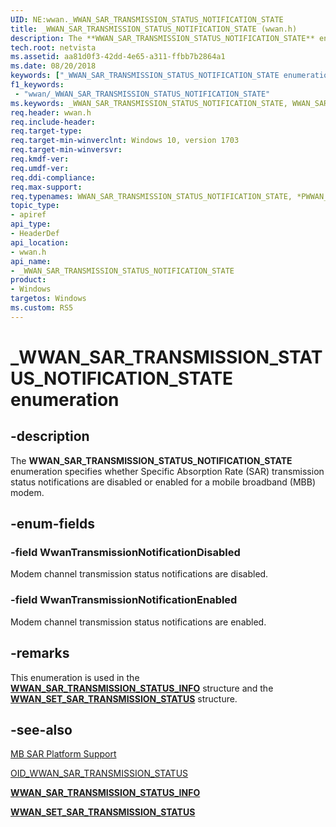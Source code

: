 ```yaml
---
UID: NE:wwan._WWAN_SAR_TRANSMISSION_STATUS_NOTIFICATION_STATE
title: _WWAN_SAR_TRANSMISSION_STATUS_NOTIFICATION_STATE (wwan.h)
description: The **WWAN_SAR_TRANSMISSION_STATUS_NOTIFICATION_STATE** enumeration specifies whether Specific Absorption Rate (SAR) transmission status notifications are disabled or enabled for a mobile broadband (MBB) modem.
tech.root: netvista
ms.assetid: aa81d0f3-42dd-4e65-a311-ffbb7b2864a1
ms.date: 08/20/2018
keywords: ["_WWAN_SAR_TRANSMISSION_STATUS_NOTIFICATION_STATE enumeration"]
f1_keywords:
 - "wwan/_WWAN_SAR_TRANSMISSION_STATUS_NOTIFICATION_STATE"
ms.keywords: _WWAN_SAR_TRANSMISSION_STATUS_NOTIFICATION_STATE, WWAN_SAR_TRANSMISSION_STATUS_NOTIFICATION_STATE, *PWWAN_SAR_TRANSMISSION_STATUS_NOTIFICATION_STATE, 
req.header: wwan.h
req.include-header:
req.target-type:
req.target-min-winverclnt: Windows 10, version 1703
req.target-min-winversvr:
req.kmdf-ver:
req.umdf-ver:
req.ddi-compliance:
req.max-support:
req.typenames: WWAN_SAR_TRANSMISSION_STATUS_NOTIFICATION_STATE, *PWWAN_SAR_TRANSMISSION_STATUS_NOTIFICATION_STATE
topic_type: 
- apiref
api_type: 
- HeaderDef
api_location: 
- wwan.h
api_name: 
- _WWAN_SAR_TRANSMISSION_STATUS_NOTIFICATION_STATE
product:
- Windows
targetos: Windows
ms.custom: RS5
---
```


# _WWAN_SAR_TRANSMISSION_STATUS_NOTIFICATION_STATE enumeration

## -description

The **WWAN_SAR_TRANSMISSION_STATUS_NOTIFICATION_STATE** enumeration specifies whether Specific Absorption Rate (SAR) transmission status notifications are disabled or enabled for a mobile broadband (MBB) modem.

## -enum-fields

### -field WwanTransmissionNotificationDisabled 

Modem channel transmission status notifications are disabled.

### -field WwanTransmissionNotificationEnabled 

Modem channel transmission status notifications are enabled.

## -remarks

This enumeration is used in the [**WWAN_SAR_TRANSMISSION_STATUS_INFO**](ns-wwan-_wwan_sar_transmission_status_info.md) structure and the [**WWAN_SET_SAR_TRANSMISSION_STATUS**](ns-wwan-_wwan_set_sar_transmission_status.md) structure.

## -see-also

[MB SAR Platform Support](https://docs.microsoft.com/windows-hardware/drivers/network/mb-sar-platform-support)

[OID_WWAN_SAR_TRANSMISSION_STATUS](https://docs.microsoft.com/windows-hardware/drivers/network/oid-wwan-sar-transmission-status)

[**WWAN_SAR_TRANSMISSION_STATUS_INFO**](ns-wwan-_wwan_sar_transmission_status_info.md)

[**WWAN_SET_SAR_TRANSMISSION_STATUS**](ns-wwan-_wwan_set_sar_transmission_status.md)
